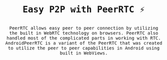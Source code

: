 <samp align="center">
  <h1>Easy P2P with PeerRTC ⚡</h1>
  
  <br/>
  <div>
     PeerRTC allows easy peer to peer connection by utilizing the built in WebRTC technology on browsers. 
    PeerRTC also handled most of the complicated parts in working with RTC. 
    AndroidPeerRTC is a variant of the PeerRTC that was created to utilize the peer to peer capabilities in Android using built in WebViews. 
    
  </div>
  
  
</samp>
